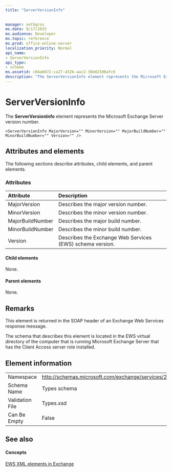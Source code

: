 ```yaml
---
title: "ServerVersionInfo"
 
 
manager: sethgros
ms.date: 9/17/2015
ms.audience: Developer
ms.topic: reference
ms.prod: office-online-server
localization_priority: Normal
api_name:
- ServerVersionInfo
api_type:
- schema
ms.assetid: c04a6872-ca27-432b-aac2-36b023d0afc6
description: "The ServerVersionInfo element represents the Microsoft Exchange Server version number."
---
```


# ServerVersionInfo

The **ServerVersionInfo** element represents the Microsoft Exchange Server version number. 
  
```
<ServerVersionInfo MajorVersion="" MinorVersion="" MajorBuildNumber="" MinorBuildNumber="" Version="" />
```

## Attributes and elements

The following sections describe attributes, child elements, and parent elements.
  
### Attributes

|**Attribute**|**Description**|
|:-----|:-----|
|MajorVersion  <br/> |Describes the major version number.  <br/> |
|MinorVersion  <br/> |Describes the minor version number.  <br/> |
|MajorBuildNumber  <br/> |Describes the major build number.  <br/> |
|MinorBuildNumber  <br/> |Describes the minor build number.  <br/> |
|Version  <br/> |Describes the Exchange Web Services (EWS) schema version.  <br/> |
   
#### Child elements

None.
  
#### Parent elements

None.
  
## Remarks

This element is returned in the SOAP header of an Exchange Web Services response message.
  
The schema that describes this element is located in the EWS virtual directory of the computer that is running Microsoft Exchange Server that has the Client Access server role installed. 
  
## Element information

|||
|:-----|:-----|
|Namespace  <br/> |http://schemas.microsoft.com/exchange/services/2006/types  <br/> |
|Schema Name  <br/> |Types schema  <br/> |
|Validation File  <br/> |Types.xsd  <br/> |
|Can Be Empty  <br/> |False  <br/> |
   
## See also

#### Concepts

[EWS XML elements in Exchange](ews-xml-elements-in-exchange.md)

